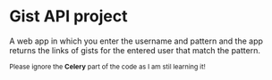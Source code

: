 # Gist API project

A web app in which you enter the username and pattern and the app returns the links of gists for the entered user that match the pattern.

<sub>Please ignore the __Celery__ part of the code as I am stil learning it!</sub>

